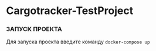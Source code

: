 # Cargotracker-TestProject

### ЗАПУСК ПРОЕКТА

Для запуска проекта введите команду `docker-compose up`
